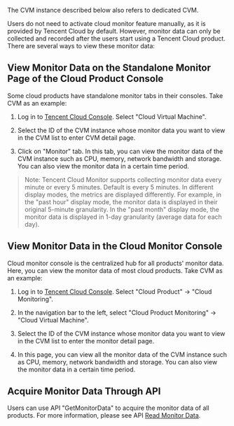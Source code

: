 The CVM instance described below also refers to dedicated CVM.

Users do not need to activate cloud monitor feature manually, as it is provided by Tencent Cloud by default. However, monitor data can only be collected and recorded after the users start using a Tencent Cloud product. There are several ways to view these monitor data:

## View Monitor Data on the Standalone Monitor Page of the Cloud Product Console

Some cloud products have standalone monitor tabs in their consoles. Take CVM as an example:

1) Log in to [Tencent Cloud Console](https://console.qcloud.com/). Select "Cloud Virtual Machine".

2) Select the ID of the CVM instance whose monitor data you want to view in the CVM list to enter CVM detail page.

3) Click on "Monitor" tab. In this tab, you can view the monitor data of the CVM instance such as CPU, memory, network bandwidth and storage. You can also view the monitor data in a certain time period.

> Note: Tencent Cloud Monitor supports collecting monitor data every minute or every 5 minutes. Default is every 5 minutes. In different display modes, the metrics are displayed differently. For example, in the "past hour" display mode, the monitor data is displayed in their original 5-minute granularity. In the "past month" display mode, the monitor data is displayed in 1-day granularity (average data for each day).

## View Monitor Data in the Cloud Monitor Console
Cloud monitor console is the centralized hub for all products' monitor data. Here, you can view the monitor data of most cloud products. Take CVM as an example:

1) Log in to [Tencent Cloud Console](https://console.qcloud.com/). Select "Cloud Product" -> "Cloud Monitoring".

2) In the navigation bar to the left, select "Cloud Product Monitoring" -> "Cloud Virtual Machine".

3) Select the ID of the CVM instance whose monitor data you want to view in the CVM list to enter the monitor detail page.

4) In this page, you can view all the monitor data of the CVM instance such as CPU, memory, network bandwidth and storage. You can also view the monitor data in a certain time period.

## Acquire Monitor Data Through API
Users can use API "GetMonitorData" to acquire the monitor data of all products. For more information, please see API [Read Monitor Data](https://www.qcloud.com/doc/api/405/4667).



